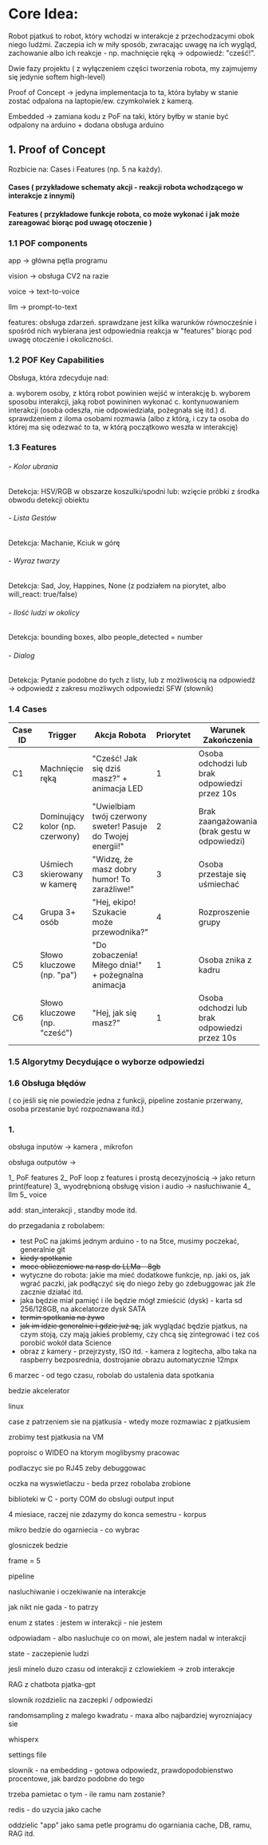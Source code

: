 
# Core Idea:

Robot pjatkuś to robot, który wchodzi w interakcje z przechodzacymi obok niego ludźmi.
Zaczepia ich w miły sposób, zwracając uwagę na ich wygląd, zachowanie albo ich reakcje - np. machnięcie ręką -> odpowiedź: "cześć!".

Dwie fazy projektu ( z wyłączeniem części tworzenia robota, my zajmujemy się jedynie softem high-level)

Proof of Concept -> jedyna implementacja to ta, która byłaby w stanie zostać odpalona na laptopie/ew. czymkolwiek z kamerą.

Embedded -> zamiana kodu z PoF na taki, który byłby w stanie być odpalony na arduino + dodana obsługa arduino

## 1. Proof of Concept

Rozbicie na: Cases i Features (np. 5 na każdy).

#### Cases ( przykładowe schematy akcji - reakcji robota wchodzącego w interakcje z innymi)

#### Features ( przykładowe funkcje robota, co może wykonać i jak może zareagować biorąc pod uwagę otoczenie )


### 1.1 POF components

app -> główna pętla programu

vision -> obsługa CV2 na razie

voice -> text-to-voice

llm -> prompt-to-text

features: obsługa zdarzeń. sprawdzane jest kilka warunków równocześnie i spośród nich wybierana jest odpowiednia reakcja w "features" biorąc pod uwagę otoczenie i okoliczności.

### 1.2 POF Key Capabilities

Obsługa, która zdecyduje nad:

a. wyborem osoby, z którą robot powinien wejść w interakcję
b. wyborem sposobu interakcji, jaką robot powininen wykonać
c. kontynuowaniem interakcji (osoba odeszła, nie odpowiedziała, pożegnała się itd.)
d. sprawdzeniem z iloma osobami rozmawia (albo z którą, i czy ta osoba do której ma się odezwać to ta, w którą początkowo weszła w interakcję)

### 1.3 Features

###### - Kolor ubrania

Detekcja: HSV/RGB w obszarze koszulki/spodni lub: wzięcie próbki z środka obwodu detekcji obiektu
###### - Lista Gestów

Detekcja: Machanie, Kciuk w górę

###### - Wyraz twarzy

Detekcja: Sad, Joy, Happines, None (z podziałem na piorytet, albo will_react: true/false)

###### - Ilość ludzi w okolicy

Detekcja: bounding boxes, albo people_detected = number

###### - Dialog

Detekcja: Pytanie podobne do tych z listy, lub z możliwością na odpowiedź -> odpowiedź z zakresu możliwych odpowiedzi SFW (słownik)



### 1.4 Cases

| **Case ID** | **Trigger**                     | **Akcja Robota**                                            | **Priorytet** | **Warunek Zakończenia**                      |
| ----------- | ------------------------------- | ----------------------------------------------------------- | ------------- | -------------------------------------------- |
| C1          | Machnięcie ręką                 | "Cześć! Jak się dziś masz?" + animacja LED                  | 1             | Osoba odchodzi lub brak odpowiedzi przez 10s |
| C2          | Dominujący kolor (np. czerwony) | "Uwielbiam twój czerwony sweter! Pasuje do Twojej energii!" | 2             | Brak zaangażowania (brak gestu w odpowiedzi) |
| C3          | Uśmiech skierowany w kamerę     | "Widzę, że masz dobry humor! To zaraźliwe!"                 | 3             | Osoba przestaje się uśmiechać                |
| C4          | Grupa 3+ osób                   | "Hej, ekipo! Szukacie może przewodnika?"                    | 4             | Rozproszenie grupy                           |
| C5          | Słowo kluczowe (np. "pa")       | "Do zobaczenia! Miłego dnia!" + pożegnalna animacja         | 1             | Osoba znika z kadru                          |
| C6          | Słowo kluczowe (np. "cześć")    | "Hej, jak się masz?"                                        | 1             | Osoba odchodzi lub brak odpowiedzi przez 10s |

### 1.5 Algorytmy Decydujące o wyborze odpowiedzi

### 1.6 Obsługa błędów
( co jeśli się nie powiedzie jedna z funkcji, pipeline zostanie przerwany, osoba przestanie być rozpoznawana itd.)

### 1.


obsługa inputów -> kamera , mikrofon

obsługa outputów -> 


1_ PoF features
2_ PoF loop z features i prostą decezyjnością -> jako return print(feature)
3_ wyodrębnioną obsługę vision i audio -> nasłuchiwanie
4_ llm
5_ voice

add: stan_interakcji , standby mode itd.

do przegadania z robolabem:
- test PoC na jakimś jednym arduino - to na 5tce, musimy poczekać, generalnie git
- ~~kiedy spotkanie~~
- ~~moce obliczeniowe na rasp do LLMa - 8gb~~ 
- wytyczne do robota: jakie ma mieć dodatkowe funkcje, np. jaki os, jak wgrać paczki, jak podłączyć się do niego żeby go zdebuggowac jak źle zacznie działać itd.
- jaka będzie miał pamięć i ile będzie mógł zmieścić (dysk) - karta sd 256/128GB, na akcelatorze dysk SATA
- ~~termin spotkania na żywo~~
- ~~jak im idzie generalnie i gdzie już są,~~ jak wyglądać będzie pjatkus, na czym stoją, czy mają jakieś problemy, czy chcą się zintegrować i tez coś porobić wokół data Science
- obraz z kamery - przejrzysty, ISO itd. - kamera z logitecha, albo taka na raspberry bezposrednia, dostrojanie obrazu automatycznie 12mpx

6 marzec - od tego czasu, robolab do ustalenia data spotkania

bedzie akcelerator

linux

case z patrzeniem sie na pjatkusia - wtedy moze rozmawiac z pjatkusiem

zrobimy test pjatkusia na VM

poproisc o WIDEO na ktorym moglibysmy pracowac

podlaczyc sie po RJ45 zeby debuggowac

oczka na wyswietlaczu - beda przez robolaba zrobione

biblioteki w C - porty COM do obslugi output input 

4 miesiace, raczej nie zdazymy do konca semestru - korpus

mikro bedzie do ogarniecia - co wybrac

glosniczek bedzie 

frame = 5

pipeline 

nasluchiwanie i oczekiwanie na interakcje

jak nikt nie gada - to patrzy

enum z states : jestem w interakcji - nie jestem

odpowiadam - albo nasluchuje co on mowi, ale jestem nadal w interakcji

state - zaczepienie ludzi

jesli minelo duzo czasu od interakcji z czlowiekiem -> zrob interakcje 

RAG z chatbota pjatka-gpt

slownik rozdzielic na zaczepki / odpowiedzi 

randomsampling z malego kwadratu - maxa albo najbardziej wyrozniajacy sie

whisperx

settings file

slownik - na embedding - gotowa odpowiedz, prawdopodobienstwo procentowe, jak bardzo podobne do tego

trzeba pamietac o tym - ile ramu nam zostanie?

redis - do uzycia jako cache

oddzielic "app" jako sama petle programu do ogarniania cache, DB, ramu, RAG itd.